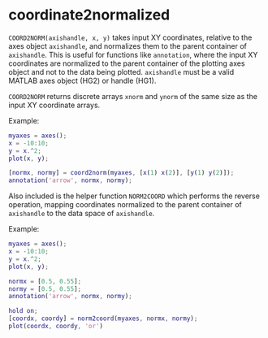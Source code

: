 # coordinate2normalized

`COORD2NORM(axishandle, x, y)` takes input XY coordinates, relative to the axes object `axishandle`, and normalizes them to the parent container of `axishandle`. This is useful for functions like `annotation`, where the input XY coordinates are normalized to the parent container of the plotting axes object and not to the data being plotted. `axishandle` must be a valid MATLAB axes object (HG2) or handle (HG1).

`COORD2NORM` returns discrete arrays `xnorm` and `ynorm` of the same size as the input XY coordinate arrays.

Example:

```matlab
myaxes = axes();
x = -10:10;
y = x.^2;
plot(x, y);

[normx, normy] = coord2norm(myaxes, [x(1) x(2)], [y(1) y(2)]);
annotation('arrow', normx, normy);
````

Also included is the helper function `NORM2COORD` which performs the reverse operation, mapping coordinates normalized to the parent container of `axishandle` to the data space of `axishandle`.

Example:

```matlab
myaxes = axes();
x = -10:10;
y = x.^2;
plot(x, y);

normx = [0.5, 0.55];
normy = [0.5, 0.55];
annotation('arrow', normx, normy);

hold on;
[coordx, coordy] = norm2coord(myaxes, normx, normy);
plot(coordx, coordy, 'or')
